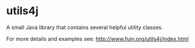 utils4j
=======

A small Java library that contains several helpful utility classes.

For more details and examples see:
http://www.fuin.org/utils4j/index.html
